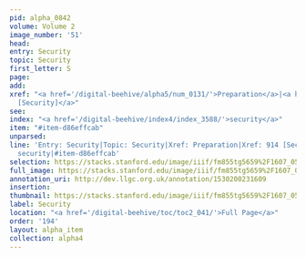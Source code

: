 ```yaml
---
pid: alpha_0842
volume: Volume 2
image_number: '51'
head: 
entry: Security
topic: Security
first_letter: S
page: 
add: 
xref: "<a href='/digital-beehive/alpha5/num_0131/'>Preparation</a>|<a href='/digital-beehive/toc/toc2_170/'>914
  [Security]</a>"
see: 
index: "<a href='/digital-beehive/index4/index_3588/'>security</a>"
item: "#item-d86effcab"
unparsed: 
line: 'Entry: Security|Topic: Security|Xref: Preparation|Xref: 914 [Security]|Index:
  security|#item-d86effcab'
selection: https://stacks.stanford.edu/image/iiif/fm855tg5659%2F1607_0518/249,362,3118,436/full/0/default.jpg
full_image: https://stacks.stanford.edu/image/iiif/fm855tg5659%2F1607_0518/full/full/0/default.jpg
annotation_uri: http://dev.llgc.org.uk/annotation/1530200231609
insertion: 
thumbnail: https://stacks.stanford.edu/image/iiif/fm855tg5659%2F1607_0518/249,362,600,180/250,/0/default.jpg
label: Security
location: "<a href='/digital-beehive/toc/toc2_041/'>Full Page</a>"
order: '194'
layout: alpha_item
collection: alpha4
---
```

